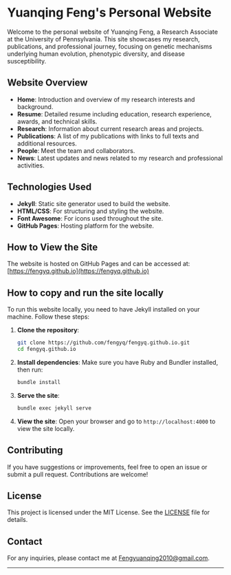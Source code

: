 # Yuanqing Feng's Personal Website

Welcome to the personal website of Yuanqing Feng, a Research Associate at the University of Pennsylvania. This site showcases my research, publications, and professional journey, focusing on genetic mechanisms underlying human evolution, phenotypic diversity, and disease susceptibility.

## Website Overview

- **Home**: Introduction and overview of my research interests and background.
- **Resume**: Detailed resume including education, research experience, awards, and technical skills.
- **Research**: Information about current research areas and projects.
- **Publications**: A list of my publications with links to full texts and additional resources.
- **People**: Meet the team and collaborators.
- **News**: Latest updates and news related to my research and professional activities.

## Technologies Used

- **Jekyll**: Static site generator used to build the website.
- **HTML/CSS**: For structuring and styling the website.
- **Font Awesome**: For icons used throughout the site.
- **GitHub Pages**: Hosting platform for the website.

## How to View the Site

The website is hosted on GitHub Pages and can be accessed at: [https://fengyq.github.io](https://fengyq.github.io)

## How to copy and run the site locally

To run this website locally, you need to have Jekyll installed on your machine. Follow these steps:

1. **Clone the repository**:
   ```bash
   git clone https://github.com/fengyq/fengyq.github.io.git
   cd fengyq.github.io
   ```

2. **Install dependencies**:
   Make sure you have Ruby and Bundler installed, then run:
   ```bash
   bundle install
   ```

3. **Serve the site**:
   ```bash
   bundle exec jekyll serve
   ```

4. **View the site**:
   Open your browser and go to `http://localhost:4000` to view the site locally.

## Contributing

If you have suggestions or improvements, feel free to open an issue or submit a pull request. Contributions are welcome!

## License

This project is licensed under the MIT License. See the [LICENSE](LICENSE) file for details.

## Contact

For any inquiries, please contact me at [Fengyuanqing2010@gmail.com](mailto:Fengyuanqing2010@gmail.com).

---
